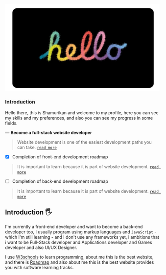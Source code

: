 <!DOCTYPE html>
<html>
  <head>
  </head>
  <body>
    <section>
      <div>
        <img src="images/42A30273-CC03-4064-9ED2-47DA3F4AC752.png"/>
      </div>
      <div>
        <article>
          <h1>Introduction</h1>
          <p>Hello there, this is Shamurikan and welcome to my profile, here you can see my skills and my preferences, and also you can see my progress in some fields.</p>
          <p>— <strong>Become a full-stack website developer</strong>

> Website development is one of the easiest development paths you can take. [`read more`](https://roadmap.sh/full-stack)

- [x]  Completion of front-end development roadmap

> It is important to learn because it is part of website development. [`read more`](https://roadmap.sh/frontend)

- [ ]  Completion of back-end development roadmap

> It is important to learn because it is part of website development. [`read more`](https://roadmap.sh/backend)</p>
        </article>
      </div>
    </section>
  </body>


## Introduction 🖐️


I'm currently a front-end developer and want to become a back-end developer too, I usually program using markup languages ​​and `JavaScript` - which I'm still learning - and I don't use any frameworks yet, i ambitions that i want to be Full-Stack developer and Applications developer and Games developer and also UI/UX Designer.

I use [W3schools](https://www.w3schools.com/) to learn programming, about me this is the best website, and there is [Roadmap](https://roadmap.sh/) and also about me this is the best website provides you with software learning tracks.
